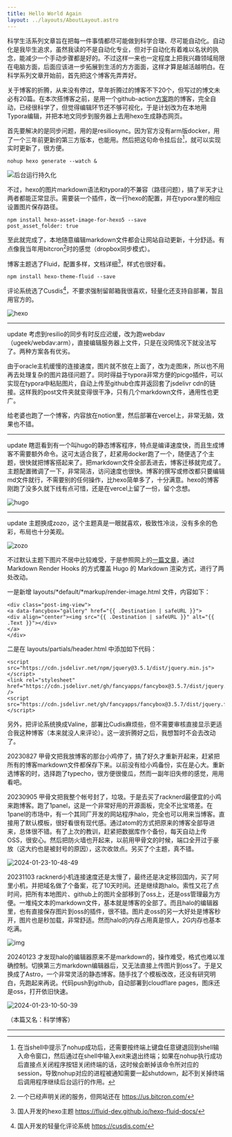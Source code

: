 ```yaml
---
title: Hello World Again
layout: ../layouts/AboutLayout.astro
---
```


科学生活系列文章旨在把每一件事情都尽可能做到科学合理、尽可能自动化。自动化是我毕生追求，虽然我读的不是自动化专业，但对于自动化有着难以名状的执念，能减少一个手动步骤都是好的。不过这样一来也一定程度上把我兴趣领域局限在电脑方面，后面应该进一步拓展到生活的方方面面，这样才算是越活越明白。在科学系列文章开始前，首先把这个博客先弄弄好。

关于博客的折腾，从来没有停过，早年折腾过的博客不下20个，但写过的博文未必有20篇。在本次搭博客之前，是用一个github-action[方案](https://github.com/AlanDecode/Blog-With-GitHub-Boilerplate)跑的博客，完全自动，已经很科学了，但觉得编辑环节还不够可视化，于是计划改为在本地用Typora编辑，并把本地文同步到服务器上去用hexo生成静态网页。

首先要解决的是同步问题，用的是resiliosync。因为官方没有arm版docker，用了一个三年前更新的第三方版本，也能用。然后把这句命令挂后台[^1]，就可以实现实时更新了，很方便。

```
nohup hexo generate --watch &
```

![后台运行持久化](https://snipersteve-public.oss-cn-hangzhou.aliyuncs.com/pic/assets/net-img-image-20220228145428676-20231130225932-8aza1qf.png)

不过，hexo的图片markdown语法和typora的不兼容（路径问题），搞了半天才让两者都能正常显示。需要装一个插件，改一行hexo的配置，并在typora里的相应设置图片保存路径。

```
npm install hexo-asset-image-for-hexo5 --save
post_asset_folder: true
```

至此就完成了，本地随意编辑markdown文件都会让网站自动更新，十分舒适。有点像我当年用bitcron[^2]时的感觉（dropbox同步模式）。

博客主题选了Fluid，配置多样，文档详细[^3]，样式也很好看。

```
npm install hexo-theme-fluid --save
```

评论系统选了Cusdis[^4]，不要求强制留邮箱我很喜欢，轻量化还支持自部署，暂且用官方的。

![hexo](https://snipersteve-public.oss-cn-hangzhou.aliyuncs.com/pic/assets/net-img-image-20220401145543819-20231130225933-wjcn6cm.png)

---

update 考虑到resilio的同步有时反应迟缓，改为跑webdav（ugeek/webdav:arm），直接编辑服务器上文件，只是在没网情况下就没法写了。两种方案各有优劣。

由于oracle主机缓慢的连接速度，图片就不放在上面了，改为走图床，所以也不用再去处理复杂的图片路径问题了。同时得益于typora非常方便的picgo插件，可以实现在typora中粘贴图片，自动上传至github仓库并返回套了jsdelivr cdn的链接。这样我的post文件夹就变得很干净，只有几个markdown文件，通用性也更广。

给老婆也跑了一个博客，内容放在notion里，然后部署在vercel上，非常无脑，效果也不错。

---

update 瞎逛看到有一个叫hugo的静态博客程序，特点是编译速度快，而且生成博客不需要额外命令。这可太适合我了，赶紧用docker跑了一个，随便选了个主题，很快就把博客搭起来了。把markdown文件全部丢进去，博客迁移就完成了。主题配置微调了一下，非常简洁，访问速度也很快。博客的撰写或修改都只要编辑md文件就行，不需要别的任何操作，比hexo简单多了，十分满意。hexo的博客刚跑了没多久就下线有点可惜，还是在vercel上留了一份，留个念想。

![hugo](https://snipersteve-public.oss-cn-hangzhou.aliyuncs.com/pic/assets/net-img-image-20220401145816855-20231130225934-cndsls3.png)

---

update 主题换成zozo，这个主题真是一眼就喜欢，极致性冷淡，没有多余的色彩，布局也十分美观。

![zozo](https://snipersteve-public.oss-cn-hangzhou.aliyuncs.com/pic/assets/net-img-image-20220405225647502-20231130225935-9c6a1a6.png)

不过默认主题下图片不居中比较难受，于是参照网上的[一篇文章](https://www.zatp.com/post/hugo-fancybox/)，通过 Markdown Render Hooks 的方式覆盖 Hugo 的 Markdown 渲染方式，进行了两处改动。

一是新增 layouts/*default/*markup/render-image.html 文件，内容如下：

```
<div class="post-img-view">
<a data-fancybox="gallery" href="{{ .Destination | safeURL }}">
<div align="center"><img src="{{ .Destination | safeURL }}" alt="{{ .Text }}"></div>
</a>
</div>
```

二是在 layouts/partials/header.html 中添加如下代码：

```
<script src="https://cdn.jsdelivr.net/npm/jquery@3.5.1/dist/jquery.min.js"></script>
<link rel="stylesheet" href="https://cdn.jsdelivr.net/gh/fancyapps/fancybox@3.5.7/dist/jquery.fancybox.min.css" />
<script src="https://cdn.jsdelivr.net/gh/fancyapps/fancybox@3.5.7/dist/jquery.fancybox.min.js"></script>
```

另外，把评论系统换成Valine，部署比Cudis麻烦些，但不需要审核直接显示更适合我这种博客（本来就没人来评论）。这一波折腾好之后，我想暂时不会去改动了。

20230827 甲骨文把我放博客的那台小鸡停了，搞了好久才重新开起来，赶紧把所有的博客markdown文件都保存下来。以前没有给小鸡备份，实在是心大。重新选博客的时，选择跑了typecho，很方便很傻瓜，然而一副年旧失修的感觉，用用看吧。

20230905 甲骨文把我整个帐号封了，垃圾。于是去买了racknerd最便宜的小鸡来跑博客。跑了1panel，这是一个非常好用的开源面板，完全不比宝塔差。在1panel的市场中，有一个其同厂开发的网站程序halo，完全也可以用来当博客。直接用了默认模板，很好看很有现代感。通过atom的方式把原来的博客全部导进来，总体很不错。有了上次的教训，赶紧把数据库作个备份，每天自动上传OSS，很安心。然后把防火墙也开起来，以前用甲骨文的时候，端口全开过于豪放（这大约也是被封号的原因），这次收敛点。另买了个主题，真不错。

![2024-01-23-10-48-49](https://snipersteve-public.oss-cn-hangzhou.aliyuncs.com/pic/assets/2024-01-23-10-48-49_d06e4459.png)

20231103 racknerd小机连接速度还是太慢了，最终还是决定移回国内，买了阿里小机，并把域名做了个备案，花了10天时间。还是继续跑halo。索性又花了点时间，把所有本地图片、github上的图片全部移到了oss上，还是oss管理最为方便。一堆纯文本的markdown文件，基本就是博客的全部了。而且halo的编辑器里，也有直接保存图片到oss的插件，很不错。图片走oss的另一大好处是博客秒开，图片也是秒加载，非常舒适。然而halo的内存占用真是惊人，2G内存也基本吃满。

![img](https://snipersteve-public.oss-cn-hangzhou.aliyuncs.com/pic/2023/11/30%20/image-wmmqkidz.png)

20240123 才发现halo的编辑器原来不是markdown的，操作难受，格式也难以准确控制。切换第三方markdown编辑器后，又无法直接上传图片到oss了。于是又换成了Astro，一个非常灵活的静态博客。随手找了个模板改改，还没有研究明白，先跑起来再说。代码push到github，自动部署到cloudflare pages，图床还是oss，打开依旧快速。

![2024-01-23-10-50-39](https://snipersteve-public.oss-cn-hangzhou.aliyuncs.com/pic/assets/2024-01-23-10-50-39_d583af01.png)

（本篇又名：科学博客）

---

[^1]: 在当shell中提示了nohup成功后，还需要按终端上键盘任意键退回到shell输入命令窗口，然后通过在shell中输入exit来退出终端；如果在nohup执行成功后直接点关闭程序按钮关闭终端的话，这时候会断掉该命令所对应的session，导致nohup对应的进程被通知需要一起shutdown，起不到关掉终端后调用程序继续后台运行的作用。
[^2]: 一个已经声明关闭的服务，但网站还在 https://us.bitcron.com/
[^3]: 国人开发的hexo主题 https://fluid-dev.github.io/hexo-fluid-docs/
[^4]: 国人开发的轻量化评论系统 https://cusdis.com/
